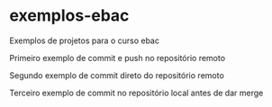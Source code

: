 # exemplos-ebac
Exemplos de projetos para o curso ebac

Primeiro exemplo de commit e push no repositório remoto

Segundo exemplo de commit direto do repositório remoto

Terceiro exemplo de commit no repositório local antes de dar merge